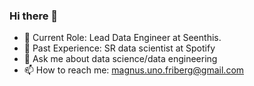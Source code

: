 ### Hi there 👋


- 🏢 Current Role: Lead Data Engineer at Seenthis.
- 🎵 Past Experience: SR data scientist at Spotify
- 💬 Ask me about data science/data engineering
- 📫 How to reach me: magnus.uno.friberg@gmail.com
